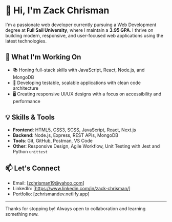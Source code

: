 # 👋 Hi, I'm Zack Chrisman

I'm a passionate web developer currently pursuing a Web Development degree at **Full Sail University**, where I maintain a **3.95 GPA**. I thrive on building modern, responsive, and user-focused web applications using the latest technologies.

## 🚀 What I'm Working On
- 📚 Honing full-stack skills with JavaScript, React, Node.js, and MongoDB
- 🧪 Developing testable, scalable applications with clean code architecture
- 🖥️ Creating responsive UI/UX designs with a focus on accessibility and performance

## 💡 Skills & Tools
- **Frontend**: HTML5, CSS3, SCSS, JavaScript, React, Next.js
- **Backend**: Node.js, Express, REST APIs, MongoDB
- **Tools**: Git, GitHub, Postman, VS Code
- **Other**: Responsive Design, Agile Workflow, Unit Testing with Jest and Python `unittest`

## 📫 Let's Connect
- Email: [zchrisman19@yahoo.com]
- LinkedIn: [https://www.linkedin.com/in/zack-chrisman/]
- Portfolio: [zchrismandev.netlify.app]

---

Thanks for stopping by! Always open to collaboration and learning something new.


<!--
**ChrismanZack-FS/ChrismanZack-FS** is a ✨ _special_ ✨ repository because its `README.md` (this file) appears on your GitHub profile.

Here are some ideas to get you started:

- 🔭 I’m currently working on ...
- 🌱 I’m currently learning ...
- 👯 I’m looking to collaborate on ...
- 🤔 I’m looking for help with ...
- 💬 Ask me about ...
- 📫 How to reach me: ...
- 😄 Pronouns: ...
- ⚡ Fun fact: ...
-->
